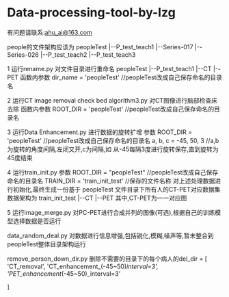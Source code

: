 # Data-processing-tool-by-lzg
有问题请联系:ahu_ai@163.com

people的文件架构应该为
peopleTest
  |--P_test_teach1
    |--Series-017
    |--Series-026
  |--P_test_teach2
  |--P_test_teach3
  
  1 运行rename.py 对文件目录进行重命名
  peopleTest
  |--P_test_teach1
    |--CT
    |--PET
  函数内参数 dir_name = 'peopleTest' //peopleTest改成自己保存命名的目录名
  
  2 运行CT image removal check bed algorithm3.py 对CT图像进行脑部检查床去除
  函数内参数 ROOT_DIR = 'peopleTest' //peopleTest改成自己保存命名的目录名
  
  3 运行Data Enhancement.py 进行数据的旋转扩增
  参数   ROOT_DIR = 'peopleTest' //peopleTest改成自己保存命名的目录名
        a, b, c = -45, 50, 3  //a,b为旋转的角度间隔,左闭又开,c为间隔,如 从-45每隔3度进行旋转保存,直到旋转为45度结束
  
  4 运行train_init.py 
  参数 ROOT_DIR = "peopleTest"  //peopleTest改成自己保存命名的目录名
      TRAIN_DIR = 'train_init_test' //保存的文件名称
  对上述处理数据进行初始化,最终生成一份基于 peopleTest 文件目录下所有人的CT-PET对应数据集
  数据架构为
  train_init_test
    |--CT
    |--PET
  其中,CT-PET为一一对应图
  
  5 运行image_merge.py 对PC-PET进行合成并列的图像(可选),根据自己的训练模型选择数据是否运行
  
  data_random_deal.py 对数据进行信息增强,包括锐化,模糊,噪声等,暂未整合到peopleTest整体目录架构运行
  
  remove_person_down_dir.py 删除不需要的目录下的每个病人的del_dir = [
    'CT_removal',
    'CT_enhancement_(-45~50)_interval=3',
    'PET_enhancement_(-45~50)_interval=3'

]
